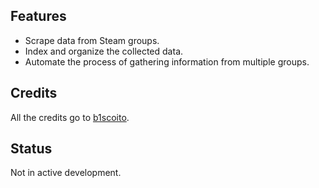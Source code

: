 ## Features

- Scrape data from Steam groups.
- Index and organize the collected data.
- Automate the process of gathering information from multiple groups.

## Credits

All the credits go to [b1scoito](https://github.com/b1scoito/).

## Status

Not in active development.

